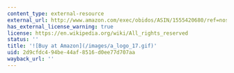 ```yaml
---
content_type: external-resource
external_url: http://www.amazon.com/exec/obidos/ASIN/1555420680/ref=nosim/mitopencourse-20
has_external_license_warning: true
license: https://en.wikipedia.org/wiki/All_rights_reserved
status: ''
title: '![Buy at Amazon](/images/a_logo_17.gif)'
uid: 2d9cfdc4-94be-44af-8516-d0ee77d707aa
wayback_url: ''
---
```

